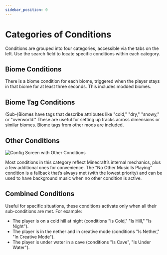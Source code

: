 ```yaml
---
sidebar_position: 0
---
```


# Categories of Conditions

Conditions are grouped into four categories, accessible via the tabs on the left. Use the search field to locate specific conditions within each category.

## Biome Conditions

There is a biome condition for each biome, triggered when the player stays in that biome for at least three seconds. This includes modded biomes.

## Biome Tag Conditions

(Sub-)Biomes have tags that describe attributes like "cold," "dry," "snowy," or "overworld." These are useful for setting up tracks across dimensions or similar biomes. Biome tags from other mods are included.

## Other Conditions

![Config Screen with Other Conditions](/img/main2.jpg)

Most conditions in this category reflect Minecraft’s internal mechanics, plus a few additional ones for convenience. The “No Other Music Is Playing” condition is a fallback that’s always met (with the lowest priority) and can be used to have background music when no other condition is active.

## Combined Conditions

Useful for specific situations, these conditions activate only when all their sub-conditions are met. For example:
- The player is on a cold hill at night (conditions "Is Cold," "Is Hill," "Is Night").
- The player is in the nether and in creative mode (conditions "Is Nether," "In Creative Mode").
- The player is under water in a cave (conditions "Is Cave", "Is Under Water").